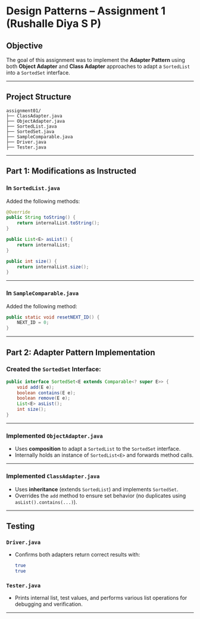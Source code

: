 # Design Patterns – Assignment 1 (Rushalle Diya S P)

## Objective
The goal of this assignment was to implement the **Adapter Pattern** using both **Object Adapter** and **Class Adapter** approaches to adapt a `SortedList` into a `SortedSet` interface.

---

## Project Structure

```
assignment01/
├── ClassAdapter.java
├── ObjectAdapter.java
├── SortedList.java
├── SortedSet.java
├── SampleComparable.java
├── Driver.java
├── Tester.java
```

---

## Part 1: Modifications as Instructed

### In `SortedList.java`
Added the following methods:
```java
@Override
public String toString() {
    return internalList.toString();
}

public List<E> asList() {
    return internalList;
}

public int size() {
    return internalList.size();
}
```

---

### In `SampleComparable.java`
Added the following method:
```java
public static void resetNEXT_ID() {
    NEXT_ID = 0;
}
```

---

## Part 2: Adapter Pattern Implementation

### Created the `SortedSet` Interface:
```java
public interface SortedSet<E extends Comparable<? super E>> {
    void add(E e);
    boolean contains(E e);
    boolean remove(E e);
    List<E> asList();
    int size();
}
```

---

### Implemented `ObjectAdapter.java`
- Uses **composition** to adapt a `SortedList` to the `SortedSet` interface.
- Internally holds an instance of `SortedList<E>` and forwards method calls.

---

### Implemented `ClassAdapter.java`
- Uses **inheritance** (extends `SortedList`) and implements `SortedSet`.
- Overrides the `add` method to ensure set behavior (no duplicates using `asList().contains(...)`).

---

## Testing

### `Driver.java`
- Confirms both adapters return correct results with:
  ```bash
  true
  true
  ```

### `Tester.java`
- Prints internal list, test values, and performs various list operations for debugging and verification.

---
